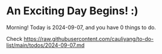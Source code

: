 # An Exciting Day Begins! :)

Morning! Today is 2024-09-07, and you have 0 things to do.

Check https://raw.githubusercontent.com/cauliyang/to-do-list/main/todos/2024-09-07.md